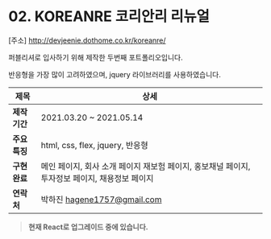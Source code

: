# 02. KOREANRE 코리안리 리뉴얼


[주소] http://devjeenie.dothome.co.kr/koreanre/

퍼블리셔로 입사하기 위해 제작한 두번째 포트폴리오입니다.<br/>

반응형을 가장 많이 고려하였으며, jquery 라이브러리를 사용하였습니다.

|  제목 | 상세 |
| -- | -- |
| <b>제작 기간</b> | 2021.03.20 ~ 2021.05.14 |
| <b>주요 특징</b> | html, css, flex, jquery, 반응형 |
| <b>구현 완료</b> | 메인 페이지, 회사 소개 페이지 재보험 페이지, 홍보채널 페이지, 투자정보 페이지, 채용정보 페이지 |
| <b>연락처</b> | 박하진 hagene1757@gmail.com |


> **현재 React로 업그레이드 중에 있습니다.**


